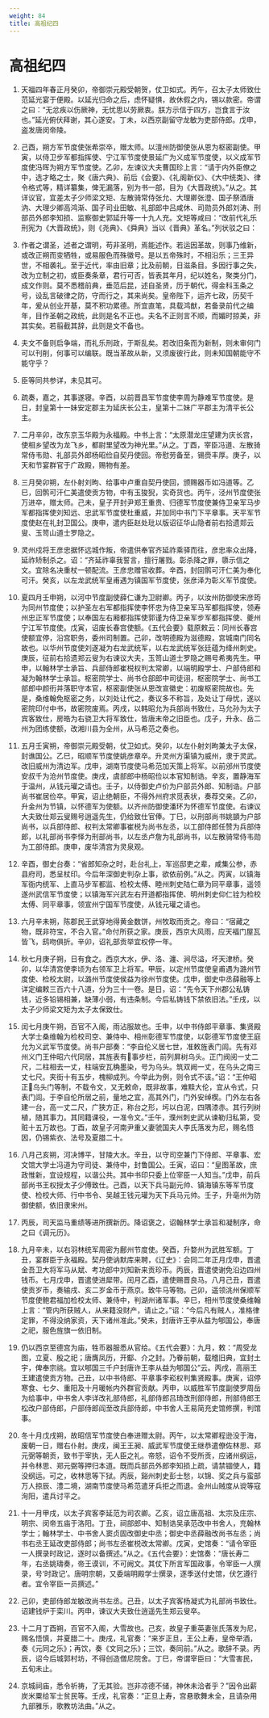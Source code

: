 ```yaml
---
weight: 84
title: 高祖纪四
---
```


# 高祖纪四

1. <span id="高祖纪四-1"></span>
天福四年春正月癸卯，帝御崇元殿受朝贺，仗卫如式。丙午，召太子太师致仕范延光宴于便殿。以延光归命之后，虑怀疑惧，故休假之内，锡以款密。帝谓之曰：“无忿疾以伤厥神，无忧思以劳厥衷。朕方示信于四方，岂食言于汝也。”延光俯伏拜谢，其心遂安。丁未，以西京副留守龙敏为吏部侍郎。戊申，盗发唐闵帝陵。

2. <span id="高祖纪四-2"></span>
己酉，朔方军节度使张希崇卒，赠太师。以澶州防御使张从恩为枢密副使。甲寅，以侍卫步军都指挥使、宁江军节度使景延广为义成军节度使，以义成军节度使冯晖为朔方军节度使。乙卯，左谏议大夫曹国珍上言：“请于内外臣僚之中，选才略之士，聚《唐六典》、前后《会要》、《礼阁新仪》、《大中统类》、律令格式等，精详纂集，俾无漏落，别为书一部，目为《大晋政统》。”从之。其详议官，宜差太子少师梁文矩、左散骑常侍张允、大理卿张澄、国子祭酒唐汭、大理少卿高鸿渐、国子司业田敏、礼部郎中吕咸休、司勋员外郎刘涛、刑部员外郎李知损、监察御史郭延升等一十九人充。文矩等咸曰：“改前代礼乐刑宪为《大晋政统》，则《尧典》、《舜典》当以《晋典》革名。”列状驳之曰：

3. <span id="高祖纪四-3"></span>
作者之谓圣，述者之谓明，苟非圣明，焉能述作。若运因革故，则事乃维新，或改正朔而变牺牲，或易服色而殊徽号。是以五帝殊时，不相沿乐；三王异世，不相袭礼。至于近代，率由旧章；比及前朝，日滋条目。多因行事之失，改为立制之初，或臣奏条章，君行可否，皆表其年月，纪以姓名，聚类分门，成文作则。莫不悉稽前典，垂范后昆，述自圣贤，历于朝代，得金科玉条之号，设乱言破律之防，守而行之，其来尚矣。皇帝陛下，运齐七政，历契千年，爰从创业开基，莫不积功累德。所宜直笔，具载鸿猷，若备录前代之编年，目作圣朝之政统，此则是名不正也。夫名不正则言不顺，而媚时掠美，非其实矣。若翦截其辞，此则是文不备也。

4. <span id="高祖纪四-4"></span>
夫文不备则启争端，而礼乐刑政，于斯乱矣。若改旧条而为新制，则未审何门可以刊削，何事可以编联。既当革故从新，又须废彼行此，则未知国朝能守不能守乎？

5. <span id="高祖纪四-5"></span>
臣等同共参详，未见其可。

6. <span id="高祖纪四-6"></span>
疏奏，嘉之，其事遂寝。辛酉，以前晋昌军节度使李周为静难军节度使。是日，封皇第十一妹安定郡主为延庆长公主，皇第十二妹广平郡主为清平长公主。

7. <span id="高祖纪四-7"></span>
二月辛卯，改东京玉华殿为永福殿。中书上言：“太原潜龙庄望建为庆长宫，使相乡望改为龙飞乡，都尉里望改为神光里。”从之。丁酉，宰臣冯道、左散骑常侍韦勋、礼部员外郎杨昭俭自契丹使回。帝慰劳备至，锡赍丰厚。庚子，以天和节宴群官于广政殿，赐物有差。

8. <span id="高祖纪四-8"></span>
三月癸卯朔，左仆射刘昫、给事中卢重自契丹使回，颁赐器币如冯道等。乙巳，回鹘可汗仁美遣使贡方物，中有玉狻猊，实奇货也。丙午，泾州节度使张万进卒，赠太师。己未，皇子开封尹郑王重贵、归德军节度使兼侍卫亲军马步军都指挥使刘知远、忠武军节度使杜重威，并加同中书门下平章事。天平军节度使赵在礼封卫国公。庚申，遣内臣赵处玭以版诏征华山隐者前右拾遗郑云叟、玉笥山道士罗隐之。

9. <span id="高祖纪四-9"></span>
灵州戍将王彦忠据怀远城作叛，帝遣供奉官齐延祚乘驿而往，彦忠率众出降，延祚矫制杀之。诏：“齐延祚辜我誓言，擅行屠戮。彰杀降之罪，隳示信之文。宜除名决重杖一顿配流。王彦忠赠官收葬。辛酉，封回鹘可汗仁美为奉化可汗。癸亥，以左龙武统军皇甫遇为镇国军节度使，张彦泽为彰义军节度使。

10. <span id="高祖纪四-10"></span>
夏四月壬申朔，以河中节度副使薛仁谦为卫尉卿。丙子，以汝州防御使宋彦筠为同州节度使；以护圣左右军都指挥使李怀忠为侍卫亲军马军都指挥使，领寿州忠正军节度使；以奉国左右厢都指挥使郭谨为侍卫亲军步军都指挥使、夔州宁江军节度使。戊寅，诏废长春宫使额。《五代会要》载原敕云：同州长春宫使额宜停，沿宫职务，委州司制置。己卯，改明德殿为滋德殿，宫城南门同名故也。以华州节度使刘遂凝为右龙武统军，以右龙武统军张廷蕴为绛州刺史。庚辰，征前右拾遗郑云叟为右谏议大夫，玉笥山道士罗隐之赐号希夷先生。甲申，以翰林学士承旨、兵部侍郎崔棁权判太常卿，以端明殿学士、户部侍郎和凝为翰林学士承旨。枢密院学士、尚书仓部郎中司徒诩，枢密院学士、尚书工部郎中颜衎并落职守本官，枢密副使张从恩改宣徽史：初废枢密院故也。先是，桑维翰免枢密之务，以刘处让代之，奏议多不称旨，及处让丁母忧，遂以密院印付中书，故密院废焉。丙戌，以韩昭允为兵部尚书致仕，马允孙为太子宾客致仕，房皓为右骁卫大将军致仕，皆唐末帝之旧臣也。戊子，升永、岳二州为团练使额，改湘川县为全州，从马希范之奏也。

11. <span id="高祖纪四-11"></span>
五月壬寅朔，帝御崇元殿受朝，仗卫如式。癸卯，以左仆射刘昫兼太子太保，封谯国公。乙巳，昭顺军节度使姚彦章卒。升灵州方渠镇为威州，隶于灵武。改旧威州为清边军。戊申，湖南节度使马希范加天策上将军。以前邠州节度使安叔千为沧州节度使。庚戌，虞部郎中杨昭俭以本官知制诰。辛亥，置静海军于温州，从钱元瓘之请也。壬子，以侍御史卢价为户部员外郎、知制诰。户部尚书崔居俭卒。甲寅，诏止绝朝臣，不得外州府求觅表状，奏荐交亲。乙卯，升金州为节镇，以怀德军为使额。以齐州防御使潘环为怀德军节度使。右谏议大夫致仕郑云叟赐号逍遥先生，仍给致仕官俸。丁巳，以刑部尚书姚顗为户部尚书，以兵部侍郎、权判太常卿事崔棁为尚书左丞，以工部侍郎任赞为兵部侍郎，以礼部尚书李怿为刑部尚书，以左丞卢詹为礼部尚书，以左散骑常侍韦勋为工部侍郎。庚申，废华清宫为灵泉观。

12. <span id="高祖纪四-12"></span>
辛酉，御史台奏：“省郎知杂之时，赴台礼上，军巡邸吏之辈，咸集公参，赤县府司，悉呈杖印。今后年深御史判杂上事，欲依前例。”从之。丙寅，以镇海军衙内统军、上直马步军都监、检校太傅、睦州刺史陆仁章为同平章事，遥领遂州武信军节度使；以镇海军兴武左右开道都指挥使、明州刺史仰仁铨为检校太傅、同平章事，领宣州宁国军节度使，从钱元瓘之请也。

13. <span id="高祖纪四-13"></span>
六月辛未朔，陈郡民王武穿地得黄金数饼，州牧取而贡之。帝曰：“宿藏之物，既非符宝，不合入官。”命付所获之家。庚辰，西京大风雨，应天福门屋瓦皆飞，鸱吻俱折。辛卯，诏礼部贡举宜权停一年。

14. <span id="高祖纪四-14"></span>
秋七月庚子朔，日有食之。西京大水，伊、洛、瀍、涧尽溢，坏天津桥。癸卯，以华清宫使李顷为右领军卫上将军。甲辰，以定州节度使皇甫遇为潞州节度使、检校太尉，以潞州节度使侯益为徐州节度使。戊申，御史中丞薛融等上详定编敕三百六十八道，分为三十一卷。是日，诏：“先令天下州郡公私铸钱，近多铅锡相兼，缺薄小弱，有违条制。今后私铸钱下禁依旧法。”壬戌，以太子少师梁文矩为太子太保致仕。

15. <span id="高祖纪四-15"></span>
闰七月庚午朔，百官不入阁，雨沾服故也。壬申，以中书侍郎平章事、集贤殿大学士桑维翰为检校司空、兼侍中、相州彰德军节度使，以彰德军节度使王庭允为义武军节度使。尚书户部奏：“李自伦义居七世，准敕旌表门闾。先有邓州义门王仲昭六代同居，其旌表有事步栏，前列屏树乌头。正门阀阅一丈二尺，二柱相去一丈，柱端安瓦桷墨染，号为乌头。筑双阙一丈，在乌头之南三丈七尺。夹街十有五步，槐柳成列。今举此为例，则令式不该。”诏：“王仲昭正乌头门等制，不载令文，又无敕命，既非故事，难黩大伦，宜从令式，只表门闾。于李自伦所居之前，量地之宜，高其外门，门外安绰楔。门外左右各建一台，高一丈二尺，广狭方正，称台之形，圬以白泥，四隅漆赤。其行列树植，随其事力。其同籍课役，一准令文。”壬午，濮州刺史武从谏勒归私第，受赃十五万故也。丁酉，故皇子河南尹重乂妻虢国夫人李氏落发为尼，赐名悟因，仍锡紫衣、法号及夏腊二十。

16. <span id="高祖纪四-16"></span>
八月己亥朔，河决博平，甘陵大水。辛丑，以守司空兼门下侍郎、平章事、宏文馆大学士冯道为守司徒、兼侍中，封鲁国公。壬寅，诏曰：“皇图革故，庶政惟新，宜设规程，以谐公共。其中书印只委上位宰臣一人知当。”戊申，前兵部尚书王权授太子少傅致仕。己酉，以天下兵马副元帅、镇海镇东等军节度使、检校大师、行中书令、吴越王钱元瓘为天下兵马元帅。壬子，升亳州为防御使额，依旧隶宋州。

17. <span id="高祖纪四-17"></span>
丙辰，司天监马重绩等进所撰新历。降诏褒之，诏翰林学士承旨和凝制序，命之曰《调元历》。

18. <span id="高祖纪四-18"></span>
九月辛未，以右羽林统军周密为鄜州节度使。癸酉，升婺州为武胜军额。丁丑，宴群臣于永福殿。契丹使讷默库来聘，《辽史》：会同二年正月戊申，晋遣金吾卫大将军马从斌、考功郎中刘知新来贡珍币。丙辰，晋遣使谢免沿边四州钱币。七月戊申，晋遣使进犀带。闰月乙酉，遣使赐晋良马。八月己丑，晋遣使贡岁币，奏输戌、亥二岁金币于燕京。致牛马等物。己卯，遥领洮州保顺军节度使鲍君福加检校太师、兼侍中，判湖州诸军事。辛巳，相州节度使桑维翰上言：“管内所获贼人，从来籍没财产，请止之。”诏：“今后凡有贼人，准格律定罪，不得没纳家资，天下诸州准此。”癸未，封唐许王李从益为郇国公，奉唐之祀，服色旌旗一依旧制。

19. <span id="高祖纪四-19"></span>
仍以西京至德宫为庙，牲币器服悉从官给。《五代会要》：九月，敕：“周受龙图，立夏、殷之祀；唐膺凤历，开酅、介之封。乃眷前朝，载稽旧典，宜封土宇，俾奉宗祧。宜以郇国三千户封唐许王李从益为郇国公”云。丙戌，高丽王王建遣使贡方物。己丑，以中书侍郎、平章事李崧权判集贤殿事。庚寅，诏停寒食、七夕、重阳及十月暖帐内外群官贡献。丙申，以威胜军节度副使罗周岳为给事中，中书舍人李详改礼部侍郎，礼部侍郎吕琦改刑部侍郎，刑部侍郎王松改户部侍郎，户部侍郎阎至改兵部侍郎，中书舍人王易简充史馆修撰，判馆事。

20. <span id="高祖纪四-20"></span>
冬十月戊戌朔，故昭信军节度使白奉进赠太尉。丙午，以太常卿程逊没于海，废朝一日，赠右仆射。庚戌，闽王王昶、威武军节度使王继恭遣僚佐林思、郑元弼等朝贡，致书于宰执，无人臣之礼。帝怒，诏令不受所贡，应诸州纲运，并令林思、郑元弼等押归本道。既而兵部员外郎李知损上疏，请禁锢使人，籍没纲运。可之，收林思等下狱。丙辰，谿州刺史彭士愁，以锦、奖之兵与蛮部万人掠辰、澧二境，湖南节度使马希范遣牙兵拒之而退。金州山贼度从谠等寇洵阳，遣兵讨平之。

21. <span id="高祖纪四-21"></span>
十一月甲戌，以太子宾客李延范为司农卿。乙亥，诏立唐高祖、太宗及庄宗、明宗、闵帝五庙于洛阳。丁丑，祠部郎中、知制诰吴承范改中书舍人，充翰林学士；翰林学士、中书舍人窦贞固改御史中丞；御史中丞薛融改尚书左丞；尚书右丞王延改吏部侍郎；尚书左丞崔棁改太常卿。戊寅，史馆奏：“请令宰臣一人撰录时政记，逐时以备撰述。”从之。《五代会要》：史馆奏：“唐长寿二年，右丞姚璹奏，帝王谟训，不可阙文。其仗下所言军国政事，令宰臣一人撰录，号‘时政记’。唐明宗朝，又委端明殿学士撰录，逐季送付史馆，伏乞遵行者。宜令宰臣一员撰述。”

22. <span id="高祖纪四-22"></span>
己卯，吏部侍郎龙敏改尚书左丞。己丑，以太子宾客杨凝式为礼部尚书致仕。诏建钱炉于栾川。丙申，谏议大夫致仕逍遥先生郑云叟卒。

23. <span id="高祖纪四-23"></span>
十二月丁酉朔，百官不入阁，大雪故也。己亥，故皇子重英妻张氏落发为尼，赐名悟慎，并夏腊二十。庚戌，礼官奏：“来岁正旦，王公上寿，皇帝举酒，奏《元同之乐》；再饮，奏《文同之乐》；三饮，奏同前。”从之。歌辞不录。丙辰，诏今后城郭村坊，不得创造僧尼院舍。丁巳，帝谓宰臣曰：“大雪害民，五旬未止。

24. <span id="高祖纪四-24"></span>
京城祠庙，悉令祈祷，了无其验。岂非凉德不储，神休未洽者乎？”因令出薪炭米粟给军士贫民等。壬戌，礼官奏：“正旦上寿，宫悬歌舞未全，且请杂用九部雅乐，歌教坊法曲。”从之。

